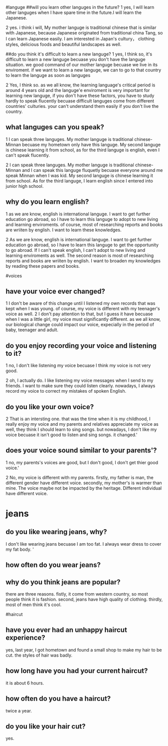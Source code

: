 #languge
##will you learn other languges in the future?
 1 yes, I will learn other languges when I have spare time in the future.I will learn the Japanese.

2 yes. i think i will, My mother languge is traditional chinese that is similar with Japanese, because Japanese originated from traditional china Tang, so I can learn Japanese easily. I am interested in Japan's  cultury， clothing styles, delicious foods and beautiful landscapes as well.

##do you think it's difficult to learn a new languge?
1 yes, I think so, it's difficult to learn a new languge becuase you don't  have the languge situation. 
we good command of our mother languge becuase we live in its enviroment. 
if we want to learn a new languge, we can to go to that country to learn the languge as soon as languges

2 Yes, I think so. as we all know, the learning language's critical period is around 4 years old and the languge'e enviroment is very important for learning new languge, if you don't have these factors, you have to study hardly to speak flucently becuase difficult languges come from different countries' culturies. your can't understand them easily if you don't  live the country.

## what languges can you speak?
1 I can speak three languges. My mother languge is traditional chinese-Minnan becuase my hometown only have this languge. My second languge is chinese learning it from  school, as for the third languge is english, even I can't speak flucently.

2 I can speak three languges. My mother languge is traditional chinese-Minnan and I can speak this languge fluquetly becuase everyone around me speak Minnan when I was kid. My second languge is chinese learning it from  school. As for the third languge, I learn english since I entered into junior high school. 

## why do you learn english?
1 as we are know, english is international languge. I want to get further education go abroad, so I have to learn this languge to adopt to new living and learning enviroments. of course, most of researching reports and books are wriiten by english. I want to learn these knowledges.

2 As we are know, english is international languge. I want to get further education go abroad, so I have to learn this languge to get the opportunity to go abroad. If I can't speak english, I can't adopt to new living and learning enviroments as well. The second reason is most of researching reports and books are wriiten by english. I want to broaden my knowledges by reading these papers and books.

#voices
## have your voice ever changed?
1 I don't be aware of this change until I listened my own records that was kept when I was young. of course, my voice is different with my teenager's voice as well. 
2 I don't pay attention to that, but I guess it have becuase when I was a little girl, my voice must significantly different. as we all know, our biological change could impact our voice, expecially in the period of baby, teenager and adult. 

## do you enjoy recording your voice and listening to it?
1 no, I don't like listening my voice becuase I think my voice is not very good. 

2 oh, I actually do. I like listening my voice messages when I send to my friends. I want to make sure they could listen clearly. nowadays, I always record my voice to correct my mistakes of spoken English. 

## do you like your own voice?
2 That is an intersting one. that was the time when it is my childhood, I really enjoy my voice and my parents and relatives appreciate my voice as well, they think I should learn to sing songs. but nowadays, I don't like my voice becuase it isn't good to listen and sing songs. it changed.' 

## does your voice sound similar to your parents'?
1 no,  my parents's voices are good, but I don't good, I don't get thier good voice.'

2 No, my voice is different with my parents. firstly, my father is man, the different gender have different voice. secondly, my mother's is warmer than mine. The voice maybe not be impacted by the heritage. Different individual have different voice.  

# jeans
## do you like wearing jeans, why?
I don't like wearing jeans becuase I am too fat. I always wear dress to cover my fat body.
'
## how often do you wear jeans?

## why do you think jeans are popular?
there are three reasons. fistly, it come from western country, so most people think it is fashion. second, jeans have high quality of clothing. thirdly, most of men think it's cool.

#haircut
## have you ever had an unhappy haircut experience?
yes, last year, I got hometown and found a small shop to make my hair to be cut. the styles of hair was badly.

## how long have you had your current haircut?
it is about 6 hours. 

## how often do you have a haircut?
twice a year.

## do you like your hair cut?
yes. 